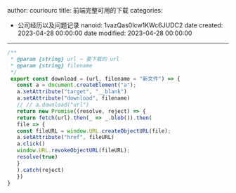 author: couriourc
title: 前端完整可用的下载
categories:
  - 公司经历以及问题记录
nanoid: 1vazQas0Icw1KWc6JUDC2
date created: 2023-04-28 00:00:00
date modified: 2023-04-28 00:00:00
---

```javascript
/**  
 * @param {string} url ~ 要下载的 url  
 * @param {string} filename  
 */
 export const download = (url, filename = "新文件") => {  
   const a = document.createElement("a");  
   a.setAttribute("target", "__blank")  
   a.setAttribute("download", filename)  
   // // a.download("url")  
   return new Promise((resolve, reject) => {  
   return fetch(url).then(_ => _.blob()).then(  
   file => {  
   const fileURL = window.URL.createObjectURL(file);  
   a.setAttribute("href", fileURL)  
   a.click()  
   window.URL.revokeObjectURL(fileURL);  
   resolve(true)  
   }  
   ).catch(reject)  
   })  
}
```
